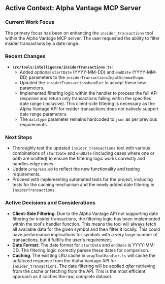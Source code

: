 ## Active Context: Alpha Vantage MCP Server

### Current Work Focus

The primary focus has been on enhancing the `insider_transactions` tool within the Alpha Vantage MCP server. The user requested the ability to filter insider transactions by a date range.

### Recent Changes

-   **`src/tools/intelligence/insiderTransactions.ts`**:
    -   Added optional `startDate` (YYYY-MM-DD) and `endDate` (YYYY-MM-DD) parameters to the `insiderTransactionsInputSchemaShape`.
    -   Updated the `insiderTransactionsHandler` to accept these new parameters.
    -   Implemented filtering logic within the handler to process the full API response and return only transactions falling within the specified date range (inclusive). This client-side filtering is necessary as the Alpha Vantage API for insider transactions does not natively support date range parameters.
    -   The `datatype` parameter remains hardcoded to `json` as per previous requirements.

### Next Steps

-   Thoroughly test the updated `insider_transactions` tool with various combinations of `startDate` and `endDate` (including cases where one or both are omitted) to ensure the filtering logic works correctly and handles edge cases.
-   Update `progress.md` to reflect the new functionality and testing requirements.
-   Proceed with implementing automated tests for the project, including tests for the caching mechanism and the newly added date filtering in `insiderTransactions`.

### Active Decisions and Considerations

-   **Client-Side Filtering**: Due to the Alpha Vantage API not supporting date filtering for insider transactions, the filtering logic has been implemented within the tool's handler function. This means the tool will always fetch all available data for the given symbol and then filter it locally. This could have performance implications for symbols with a very large number of transactions, but it fulfills the user's requirement.
-   **Date Format**: The date format for `startDate` and `endDate` is YYYY-MM-DD. The filtering logic correctly parses these dates for comparison.
-   **Caching**: The existing LRU cache in `wrapToolHandler.ts` will cache the *unfiltered* response from the Alpha Vantage API for `insider_transactions`. The date filtering will be applied *after* retrieving from the cache or fetching from the API. This is the most efficient approach as it caches the raw, complete dataset.
